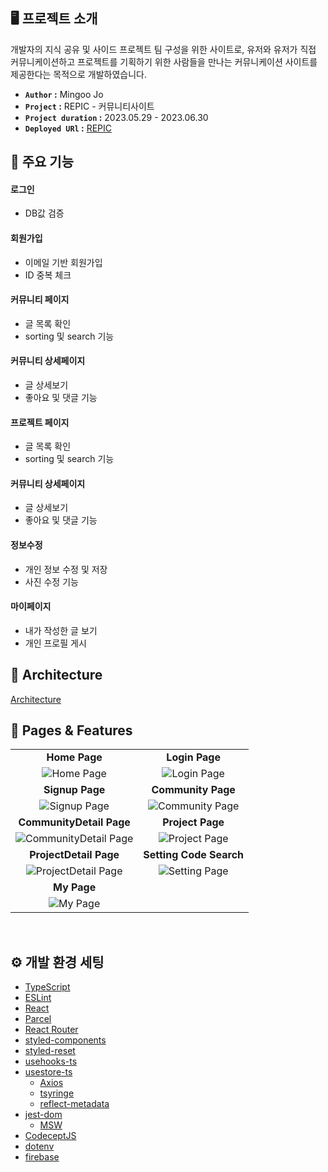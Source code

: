 ## 🖥️ 프로젝트 소개

개발자의 지식 공유 및 사이드 프로젝트 팀 구성을 위한 사이트로, 유저와 유저가 직접 커뮤니케이션하고 프로젝트를 기획하기 위한 사람들을 만나는 커뮤니케이션 사이트를 제공한다는 목적으로 개발하였습니다.

- **`Author` :**  Mingoo Jo
- **`Project` :** REPIC - 커뮤니티사이트
- **`Project duration` :** 2023.05.29 - 2023.06.30
- **`Deployed URl` :** [REPIC](https://project-study-mingoojo.web.app/)

## 📌 주요 기능

#### 로그인
- DB값 검증

#### 회원가입
- 이메일 기반 회원가입
- ID 중복 체크

#### 커뮤니티 페이지
- 글 목록 확인
- sorting 및 search 기능

#### 커뮤니티 상세페이지
- 글 상세보기
- 좋아요 및 댓글 기능

#### 프로젝트 페이지
- 글 목록 확인
- sorting 및 search 기능

#### 커뮤니티 상세페이지
- 글 상세보기
- 좋아요 및 댓글 기능

#### 정보수정
- 개인 정보 수정 및 저장
- 사진 수정 기능

#### 마이페이지
- 내가 작성한 글 보기
- 개인 프로필 게시


## 🌟 Architecture
[Architecture](https://github.com/mingoojo/project-repic-image/blob/main/repic-architecture.jpg?raw=true)


## 🌟 Pages & Features
|                                                              |                                                              |
| :----------------------------------------------------------: | :----------------------------------------------------------: |
|        **Home Page**                           |                 **Login Page**                 |
| ![Home Page](https://github.com/mingoojo/project-repic-image/blob/main/home.jpg?raw=true) |![Login Page](https://github.com/mingoojo/project-repic-image/blob/main/login.jpg?raw=true)|
|        **Signup Page**                           |                 **Community Page**                 |
|![Signup Page](https://github.com/mingoojo/project-repic-image/blob/main/login.jpg?raw=true)|![Community Page](https://github.com/mingoojo/project-repic-image/blob/main/community.jpg?raw=true)|
|                    **CommunityDetail Page**                     |                     **Project Page**                    |
| ![CommunityDetail Page](https://github.com/mingoojo/project-repic-image/blob/main/communityDetail.jpg?raw=true)| ![Project Page](https://github.com/mingoojo/project-repic-image/blob/main/projects.jpg?raw=true)|
|                    **ProjectDetail Page**                     |                 **Setting Code Search**                  |
| ![ProjectDetail Page](https://github.com/mingoojo/project-repic-image/blob/main/projectDetail.jpg?raw=true) | ![Setting Page](https://github.com/mingoojo/project-repic-image/blob/main/setting.jpg?raw=true) |
|                    **My Page**                     |
|![My Page](https://github.com/mingoojo/project-repic-image/blob/main/mypage.jpg?raw=true) |
<br/>

## ⚙️ 개발 환경 세팅

- [TypeScript](https://www.typescriptlang.org/)
- [ESLint](https://eslint.org/)
- [React](https://react.dev/)
- [Parcel](https://parceljs.org/)
- [React Router](https://github.com/remix-run/react-router)
- [styled-components](https://github.com/styled-components/styled-components)
- [styled-reset](https://github.com/zacanger/styled-reset)
- [usehooks-ts](https://github.com/juliencrn/usehooks-ts)
- [usestore-ts](https://github.com/seed2whale/usestore-ts)
    - [Axios](https://github.com/axios/axios)
    - [tsyringe](https://github.com/microsoft/tsyringe)
    - [reflect-metadata](https://github.com/rbuckton/reflect-metadata)
- [jest-dom](https://github.com/testing-library/jest-dom)
    - [MSW](https://github.com/mswjs/msw)
- [CodeceptJS](https://codecept.io/)
- [dotenv](https://github.com/motdotla/dotenv)
- [firebase](https://firebase.google.com/?hl=ko)
